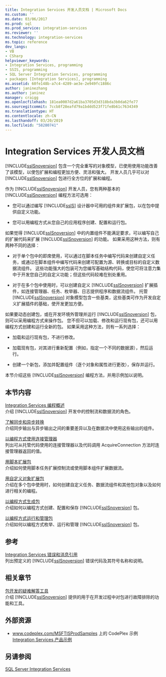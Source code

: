 ```yaml
---
title: Integration Services 开发人员文档 | Microsoft Docs
ms.custom: ''
ms.date: 03/06/2017
ms.prod: sql
ms.prod_service: integration-services
ms.reviewer: ''
ms.technology: integration-services
ms.topic: reference
dev_langs:
- VB
- CSharp
helpviewer_keywords:
- Integration Services, programming
- SSIS, programming
- SQL Server Integration Services, programming
- packages [Integration Services], programming
ms.assetid: 60fe148b-a7c4-4289-ae3e-2e949fc1886c
author: janinezhang
ms.author: janinez
manager: craigg
ms.openlocfilehash: 181ea0007d2a61ba3705d3d318bda3b0da62fe77
ms.sourcegitcommit: 7ccb8f28eafd79a1bddd523f71fe8b61c7634349
ms.translationtype: HT
ms.contentlocale: zh-CN
ms.lasthandoff: 03/20/2019
ms.locfileid: "58280741"
---
```

# <a name="integration-services-developer-documentation"></a>Integration Services 开发人员文档
  [!INCLUDE[ssISnoversion](../includes/ssisnoversion-md.md)] 包含一个完全重写的对象模型，已使用使用功能改善了该模型，以使包扩展和编程更加方便、灵活和强大。 开发人员几乎可以对 [!INCLUDE[ssISnoversion](../includes/ssisnoversion-md.md)] 包进行全方位的扩展和编程。  
  
 作为 [!INCLUDE[ssISnoversion](../includes/ssisnoversion-md.md)] 开发人员，您有两种基本的 [!INCLUDE[ssISnoversion](../includes/ssisnoversion-md.md)] 编程方法可选用：  
  
-   您可以通过编写 [!INCLUDE[ssIS](../includes/ssis-md.md)] 设计器中可用的组件来扩展包，以在包中提供自定义功能。  
  
-   您可以用编程方式从您自己的应用程序创建、配置和运行包。  
  
 如果觉得 [!INCLUDE[ssISnoversion](../includes/ssisnoversion-md.md)] 中的内置组件不能满足要求，可以编写自己的扩展代码来扩展 [!INCLUDE[ssISnoversion](../includes/ssisnoversion-md.md)] 的功能。 如果采用这种方法，则有两种不同的选择：  
  
-   对于单个包中的即席使用，可以通过在脚本任务中编写代码来创建自定义任务，或通过在脚本组件中编写代码来创建可配置为源、转换或目标的自定义数据流组件。 这些功能强大的包装可为您编写基础结构代码，使您可将注意力集中于开发您自己的自定义功能；但这些代码较难在别处重用。  
  
-   对于在多个包中使用时，可以创建自定义 [!INCLUDE[ssISnoversion](../includes/ssisnoversion-md.md)] 扩展插件，如连接管理器、任务、枚举器、日志提供程序和数据流组件。 托管 [!INCLUDE[ssISnoversion](../includes/ssisnoversion-md.md)] 对象模型包含一些基类，这些基类可作为开发自定义扩展插件的基础，使开发更加方便。  
  
 如果要动态创建包，或在开发环境外管理并运行 [!INCLUDE[ssISnoversion](../includes/ssisnoversion-md.md)] 包，则可以采用编程方式来操作包。 您不但可以加载、修改和运行现有包，还可以用编程方式创建和运行全新的包。 如果采用这种方法，则有一系列选择：  
  
-   加载和运行现有包，不进行修改。  
  
-   加载现有包，对其进行重新配置（例如，指定一个不同的数据源），然后运行。  
  
-   创建一个新包，添加并配置组件（逐个对象和属性进行更改），保存并运行。  
  
 本节介绍这些 [!INCLUDE[ssISnoversion](../includes/ssisnoversion-md.md)] 编程方法，并用示例加以说明。  
  
## <a name="in-this-section"></a>本节内容  
 [Integration Services 编程概述](../integration-services/integration-services-programming-overview.md)  
 介绍 [!INCLUDE[ssISnoversion](../includes/ssisnoversion-md.md)] 开发中的控制流和数据流的角色。  
  
 [了解同步和异步转换](../integration-services/understanding-synchronous-and-asynchronous-transformations.md)  
 介绍同步输出与异步输出之间的重要差异以及在数据流中使用这些输出的组件。  
  
 [以编程方式使用连接管理器](../integration-services/working-with-connection-managers-programmatically.md)  
 列出可从托管代码使用的连接管理器以及代码调用 AcquireConnection 方法时连接管理器返回的值。  
  
 [用脚本扩展包](../integration-services/extending-packages-scripting/extending-packages-with-scripting.md)  
 介绍如何使用脚本任务扩展控制流或使用脚本组件扩展数据流。  
  
 [用自定义对象扩展包](../integration-services/extending-packages-custom-objects/extending-packages-with-custom-objects.md)  
 介绍在多个包中使用时，如何创建自定义任务、数据流组件和其他包对象以及如何进行相关的编程。  
  
 [以编程方式生成包](../integration-services/building-packages-programmatically/building-packages-programmatically.md)  
 介绍如何以编程方式创建、配置和保存 [!INCLUDE[ssISnoversion](../includes/ssisnoversion-md.md)] 包。  
  
 [以编程方式运行和管理包](../integration-services/run-manage-packages-programmatically/running-and-managing-packages-programmatically.md)  
 介绍如何以编程方式枚举、运行和管理 [!INCLUDE[ssISnoversion](../includes/ssisnoversion-md.md)] 包。  
  
## <a name="reference"></a>参考  
 [Integration Services 错误和消息引用](../integration-services/integration-services-error-and-message-reference.md)  
 列出预定义的 [!INCLUDE[ssISnoversion](../includes/ssisnoversion-md.md)] 错误代码及其符号名称和说明。  
  
## <a name="related-sections"></a>相关章节  
 [包开发的疑难解答工具](../integration-services/troubleshooting/troubleshooting-tools-for-package-development.md)  
 介绍 [!INCLUDE[ssISnoversion](../includes/ssisnoversion-md.md)] 提供的用于在开发过程中对包进行故障排除的功能和工具。  
  
## <a name="external-resources"></a>外部资源  
  
-   www.codeplex.com/MSFTISProdSamples 上的 CodePlex 示例 [Integration Services 产品示例](https://go.microsoft.com/fwlink/?LinkID=131204)  
  
## <a name="see-also"></a>另请参阅  
 [SQL Server Integration Services](../integration-services/sql-server-integration-services.md)  
  
  
